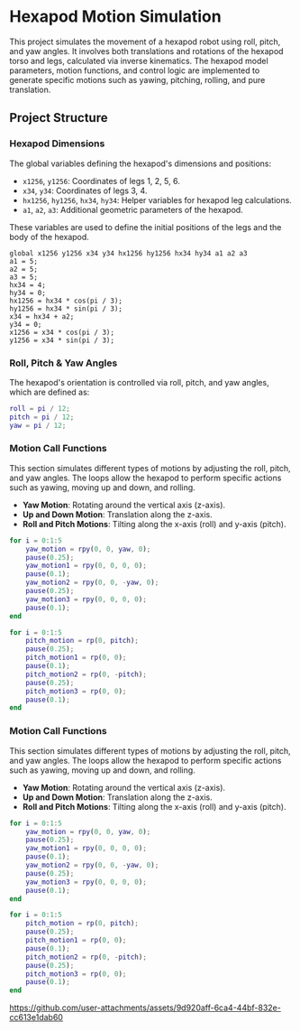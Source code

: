 # Hexapod Motion Simulation

This project simulates the movement of a hexapod robot using roll, pitch, and yaw angles. It involves both translations and rotations of the hexapod torso and legs, calculated via inverse kinematics. The hexapod model parameters, motion functions, and control logic are implemented to generate specific motions such as yawing, pitching, rolling, and pure translation.

## Project Structure

### Hexapod Dimensions
The global variables defining the hexapod's dimensions and positions:
- `x1256`, `y1256`: Coordinates of legs 1, 2, 5, 6.
- `x34`, `y34`: Coordinates of legs 3, 4.
- `hx1256`, `hy1256`, `hx34`, `hy34`: Helper variables for hexapod leg calculations.
- `a1`, `a2`, `a3`: Additional geometric parameters of the hexapod.
  
These variables are used to define the initial positions of the legs and the body of the hexapod.

```
global x1256 y1256 x34 y34 hx1256 hy1256 hx34 hy34 a1 a2 a3
a1 = 5;
a2 = 5;
a3 = 5;
hx34 = 4;
hy34 = 0;
hx1256 = hx34 * cos(pi / 3);
hy1256 = hx34 * sin(pi / 3);
x34 = hx34 + a2;
y34 = 0;
x1256 = x34 * cos(pi / 3);
y1256 = x34 * sin(pi / 3);

```
### Roll, Pitch & Yaw Angles
The hexapod's orientation is controlled via roll, pitch, and yaw angles, which are defined as:

```matlab
roll = pi / 12;
pitch = pi / 12;
yaw = pi / 12;

```
### Motion Call Functions

This section simulates different types of motions by adjusting the roll, pitch, and yaw angles. The loops allow the hexapod to perform specific actions such as yawing, moving up and down, and rolling.

- **Yaw Motion**: Rotating around the vertical axis (z-axis).
- **Up and Down Motion**: Translation along the z-axis.
- **Roll and Pitch Motions**: Tilting along the x-axis (roll) and y-axis (pitch).

```matlab
for i = 0:1:5
    yaw_motion = rpy(0, 0, yaw, 0);
    pause(0.25);
    yaw_motion1 = rpy(0, 0, 0, 0);
    pause(0.1);
    yaw_motion2 = rpy(0, 0, -yaw, 0);
    pause(0.25);
    yaw_motion3 = rpy(0, 0, 0, 0);
    pause(0.1);
end

for i = 0:1:5
    pitch_motion = rp(0, pitch);
    pause(0.25);
    pitch_motion1 = rp(0, 0);
    pause(0.1);
    pitch_motion2 = rp(0, -pitch);
    pause(0.25);
    pitch_motion3 = rp(0, 0);
    pause(0.1);
end

```
### Motion Call Functions

This section simulates different types of motions by adjusting the roll, pitch, and yaw angles. The loops allow the hexapod to perform specific actions such as yawing, moving up and down, and rolling.

- **Yaw Motion**: Rotating around the vertical axis (z-axis).
- **Up and Down Motion**: Translation along the z-axis.
- **Roll and Pitch Motions**: Tilting along the x-axis (roll) and y-axis (pitch).

```matlab
for i = 0:1:5
    yaw_motion = rpy(0, 0, yaw, 0);
    pause(0.25);
    yaw_motion1 = rpy(0, 0, 0, 0);
    pause(0.1);
    yaw_motion2 = rpy(0, 0, -yaw, 0);
    pause(0.25);
    yaw_motion3 = rpy(0, 0, 0, 0);
    pause(0.1);
end

for i = 0:1:5
    pitch_motion = rp(0, pitch);
    pause(0.25);
    pitch_motion1 = rp(0, 0);
    pause(0.1);
    pitch_motion2 = rp(0, -pitch);
    pause(0.25);
    pitch_motion3 = rp(0, 0);
    pause(0.1);
end
```


https://github.com/user-attachments/assets/9d920aff-6ca4-44bf-832e-cc613e1dab60






